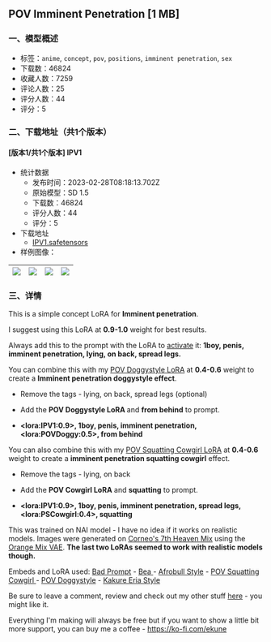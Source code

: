 ## POV Imminent Penetration [1 MB]
### 一、模型概述

- 标签：`anime`, `concept`, `pov`, `positions`, `imminent penetration`, `sex`
- 下载数：46824
- 收藏人数：7259
- 评论人数：25
- 评分人数：44
- 评分：5

### 二、下载地址（共1个版本）

#### [版本1/共1个版本] IPV1

- 统计数据
  - 发布时间：2023-02-28T08:18:13.702Z
  - 原始模型：SD 1.5
  - 下载数：46824
  - 评分人数：44
  - 评分：5
- 下载地址
  - [IPV1.safetensors](https://civitai.com/api/download/models/11192)
- 样例图像：

| <img src="https://image.civitai.com/xG1nkqKTMzGDvpLrqFT7WA/08b71cd9-7e1d-4580-86f6-15445559fb00/width=450/107818.jpeg" /> | <img src="https://image.civitai.com/xG1nkqKTMzGDvpLrqFT7WA/2db51c2d-31d1-4261-ca06-8b6712785b00/width=450/107852.jpeg" /> | <img src="https://image.civitai.com/xG1nkqKTMzGDvpLrqFT7WA/e58a8182-275f-49a8-83d9-1b27e53d6900/width=450/107955.jpeg" /> | <img src="https://image.civitai.com/xG1nkqKTMzGDvpLrqFT7WA/80875f1f-8842-4870-0870-0d0c96d38a00/width=450/107956.jpeg" /> |
| ---- | ---- | ---- | ---- |


### 三、详情
<p>This is a simple concept LoRA for <strong>Imminent penetration</strong>.</p><p>I suggest using this LoRA at <strong>0.9-1.0</strong> weight for best results.</p><p></p><p>Always add this to the prompt with the LoRA to <u>activate</u> it: <strong>1boy, penis, imminent penetration, lying, on back, spread legs.</strong></p><p></p><p>You can combine this with my <a target="_blank" rel="ugc" href="https://civitai.com/models/8723/pov-doggystyle-lora-1-mb">POV Doggystyle LoRA</a> at <strong>0.4-0.6</strong> weight to create a <strong>Imminent penetration doggystyle effect</strong>.</p><ul><li><p>Remove the tags - lying, on back, spread legs (optional)</p></li><li><p>Add the <strong>POV Doggystyle LoRA </strong>and <strong>from behind</strong> to prompt.</p></li><li><p><strong>&lt;lora:IPV1:0.9&gt;, 1boy, penis, imminent penetration, &lt;lora:POVDoggy:0.5&gt;, from behind</strong></p><p></p></li></ul><p>You can also combine this with my <a target="_blank" rel="ugc" href="https://civitai.com/models/8877/pov-squatting-cowgirl-lora-1-mb">POV Squatting Cowgirl LoRA</a> at <strong>0.4-0.6 </strong>weight to create a <strong>imminent penetration squatting cowgirl</strong> effect.</p><ul><li><p>Remove the tags - lying, on back</p></li><li><p>Add the <strong>POV Cowgirl LoRA</strong> and <strong>squatting</strong> to prompt.</p></li><li><p><strong>&lt;lora:IPV1:0.9&gt;, 1boy, penis, imminent penetration, spread legs, &lt;lora:PSCowgirl:0.4&gt;, squatting</strong></p></li></ul><p></p><p>This was trained on NAI model - I have no idea if it works on realistic models. Images were generated on <a target="_blank" rel="ugc" href="https://civitai.com/models/4669/corneos-7th-heaven-mix">Corneo's 7th Heaven Mix</a> using the <a target="_blank" rel="ugc" href="https://huggingface.co/WarriorMama777/OrangeMixs/tree/main/VAEs">Orange Mix VAE</a>. <strong>The last two LoRAs seemed to work with realistic models though.</strong></p><p></p><p>Embeds and LoRA used: <a target="_blank" rel="ugc" href="https://huggingface.co/datasets/Nerfgun3/bad_prompt">Bad Prompt</a> - <a target="_blank" rel="ugc" href="https://civitai.com/models/8679/bea-pokemon-lora-8-mb">Bea </a>- <a target="_blank" rel="ugc" href="https://civitai.com/models/6285/afrobull-style-lora">Afrobull Style</a> - <a target="_blank" rel="ugc" href="https://civitai.com/models/8877/pov-squatting-cowgirl-lora-1-mb">POV Squatting Cowgirl </a>- <a target="_blank" rel="ugc" href="https://civitai.com/models/8723/pov-doggystyle-lora-1-mb">POV Doggystyle</a> - <a target="_blank" rel="ugc" href="https://civitai.com/models/6219/kakure-eria-style-lora">Kakure Eria Style</a></p><p></p><p>Be sure to leave a comment, review and check out my other stuff <a target="_blank" rel="ugc" href="https://civitai.com/user/ekune">here</a> - you might like it.</p><p>Everything I'm making will always be free but if you want to show a little bit more support, you can buy me a coffee - <a target="_blank" rel="ugc" href="https://ko-fi.com/ekune">https://ko-fi.com/ekune</a></p>